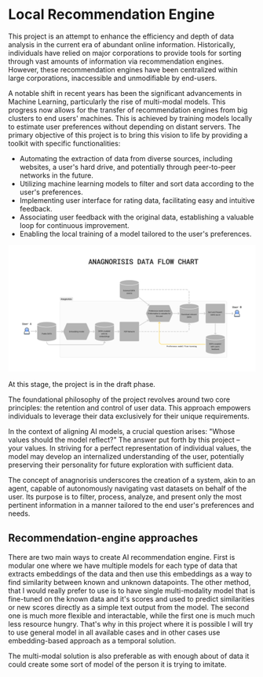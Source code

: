 # Local Recommendation Engine 

This project is an attempt to enhance the efficiency and depth of data analysis in the current era of abundant online information. Historically, individuals have relied on major corporations to provide tools for sorting through vast amounts of information via recommendation engines. However, these recommendation engines have been centralized within large corporations, inaccessible and unmodifiable by end-users.

A notable shift in recent years has been the significant advancements in Machine Learning, particularly the rise of multi-modal models. This progress now allows for the transfer of recommendation engines from big clusters to end users' machines. This is achieved by training models locally to estimate user preferences without depending on distant servers. The primary objective of this project is to bring this vision to life by providing a toolkit with specific functionalities:

* Automating the extraction of data from diverse sources, including websites, a user's hard drive, and potentially through peer-to-peer networks in the future.
* Utilizing machine learning models to filter and sort data according to the user's preferences.
* Implementing user interface for rating data, facilitating easy and intuitive feedback.
* Associating user feedback with the original data, establishing a valuable loop for continuous improvement.
* Enabling the local training of a model tailored to the user's preferences.

![anagnorisis data flow chart](/static/anagnorisis_data_flow_chart.png)

At this stage, the project is in the draft phase. 

The foundational philosophy of the project revolves around two core principles: the retention and control of user data. This approach empowers individuals to leverage their data exclusively for their unique requirements.

In the context of aligning AI models, a crucial question arises: "Whose values should the model reflect?" The answer put forth by this project – your values. In striving for a perfect representation of individual values, the model may develop an internalized understanding of the user, potentially preserving their personality for future exploration with sufficient data.

The concept of anagnorisis underscores the creation of a system, akin to an agent, capable of autonomously navigating vast datasets on behalf of the user. Its purpose is to filter, process, analyze, and present only the most pertinent information in a manner tailored to the end user's preferences and needs.

## Recommendation-engine approaches
There are two main ways to create AI recommendation engine. First is modular one where we have multiple models for each type of data that extracts embeddings of the data and then use this embeddings as a way to find similarity between known and unknown datapoints. The other method, that I would really prefer to use is to have single multi-modality model that is fine-tuned on the known data and it's scores and used to predict similarities or new scores directly as a simple text output from the model. The second one is much more flexible and interactable, while the first one is much much less resource hungry. That's why in this project where it is possible I will try to use general model in all available cases and in other cases use embedding-based approach as a temporal solution.

The multi-modal solution is also preferable as with enough about of data it could create some sort of model of the person it is trying to imitate.